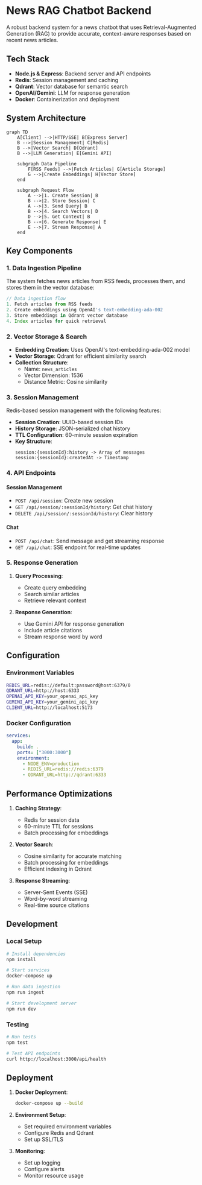 # News RAG Chatbot Backend

A robust backend system for a news chatbot that uses Retrieval-Augmented Generation (RAG) to provide accurate, context-aware responses based on recent news articles.

## Tech Stack

- **Node.js & Express**: Backend server and API endpoints
- **Redis**: Session management and caching
- **Qdrant**: Vector database for semantic search
- **OpenAI/Gemini**: LLM for response generation
- **Docker**: Containerization and deployment

## System Architecture

```mermaid
graph TD
    A[Client] -->|HTTP/SSE| B[Express Server]
    B -->|Session Management| C[Redis]
    B -->|Vector Search| D[Qdrant]
    B -->|LLM Generation| E[Gemini API]
    
    subgraph Data Pipeline
        F[RSS Feeds] -->|Fetch Articles| G[Article Storage]
        G -->|Create Embeddings| H[Vector Store]
    end
    
    subgraph Request Flow
        A -->|1. Create Session| B
        B -->|2. Store Session| C
        A -->|3. Send Query| B
        B -->|4. Search Vectors| D
        D -->|5. Get Context| B
        B -->|6. Generate Response| E
        E -->|7. Stream Response| A
    end
```

## Key Components

### 1. Data Ingestion Pipeline

The system fetches news articles from RSS feeds, processes them, and stores them in the vector database:

```javascript
// Data ingestion flow
1. Fetch articles from RSS feeds
2. Create embeddings using OpenAI's text-embedding-ada-002
3. Store embeddings in Qdrant vector database
4. Index articles for quick retrieval
```

### 2. Vector Storage & Search

- **Embedding Creation**: Uses OpenAI's text-embedding-ada-002 model
- **Vector Storage**: Qdrant for efficient similarity search
- **Collection Structure**:
  - Name: `news_articles`
  - Vector Dimension: 1536
  - Distance Metric: Cosine similarity

### 3. Session Management

Redis-based session management with the following features:

- **Session Creation**: UUID-based session IDs
- **History Storage**: JSON-serialized chat history
- **TTL Configuration**: 60-minute session expiration
- **Key Structure**:
  ```
  session:{sessionId}:history -> Array of messages
  session:{sessionId}:createdAt -> Timestamp
  ```

### 4. API Endpoints

#### Session Management
- `POST /api/session`: Create new session
- `GET /api/session/:sessionId/history`: Get chat history
- `DELETE /api/session/:sessionId/history`: Clear history

#### Chat
- `POST /api/chat`: Send message and get streaming response
- `GET /api/chat`: SSE endpoint for real-time updates

### 5. Response Generation

1. **Query Processing**:
   - Create query embedding
   - Search similar articles
   - Retrieve relevant context

2. **Response Generation**:
   - Use Gemini API for response generation
   - Include article citations
   - Stream response word by word

## Configuration

### Environment Variables
```bash
REDIS_URL=redis://default:password@host:6379/0
QDRANT_URL=http://host:6333
OPENAI_API_KEY=your_openai_api_key
GEMINI_API_KEY=your_gemini_api_key
CLIENT_URL=http://localhost:5173
```

### Docker Configuration
```yaml
services:
  app:
    build: .
    ports: ["3000:3000"]
    environment:
      - NODE_ENV=production
      - REDIS_URL=redis://redis:6379
      - QDRANT_URL=http://qdrant:6333
```

## Performance Optimizations

1. **Caching Strategy**:
   - Redis for session data
   - 60-minute TTL for sessions
   - Batch processing for embeddings

2. **Vector Search**:
   - Cosine similarity for accurate matching
   - Batch processing for embeddings
   - Efficient indexing in Qdrant

3. **Response Streaming**:
   - Server-Sent Events (SSE)
   - Word-by-word streaming
   - Real-time source citations


## Development

### Local Setup
```bash
# Install dependencies
npm install

# Start services
docker-compose up

# Run data ingestion
npm run ingest

# Start development server
npm run dev
```

### Testing
```bash
# Run tests
npm test

# Test API endpoints
curl http://localhost:3000/api/health
```

## Deployment

1. **Docker Deployment**:
   ```bash
   docker-compose up --build
   ```

2. **Environment Setup**:
   - Set required environment variables
   - Configure Redis and Qdrant
   - Set up SSL/TLS

3. **Monitoring**:
   - Set up logging
   - Configure alerts
   - Monitor resource usage
